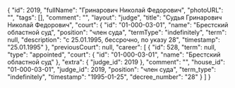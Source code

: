 {
    "id": 2019,
    "fullName": "Гринарович Николай Федорович",
    "photoURL": "",
    "tags": [],
    "comment": "",
    "layout": "judge",
    "title": "Судья Гринарович Николай Федорович",
    "court": {
        "id": "01-000-03-01",
        "name": "Брестский областной суд",
        "position": "член суда",
        "termType": "indefinitely",
        "term": null,
        "description": "c 25.01.1995, бессрочно, по указу 28",
        "timestamp": "25.01.1995"
    },
    "previousCourt": null,
    "career": [
        {
            "id": 528,
            "term": null,
            "type": "appointed",
            "court": {
                "id": "01-000-03-01",
                "name": "Брестский областной суд"
            },
            "extra": {
                "judge_id": 2019
            },
            "comment": "",
            "house_id": "01-000-03-01",
            "judge_id": 2019,
            "position": "член суда",
            "term_type": "indefinitely",
            "timestamp": "1995-01-25",
            "decree_number": "28"
        }
    ]
}